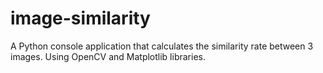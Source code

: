 # image-similarity
A Python console application that calculates the similarity rate between 3 images. Using OpenCV and Matplotlib libraries.
